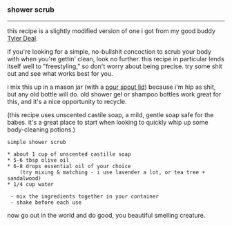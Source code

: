 ### shower scrub

---

this recipe is a slightly modified version of one i got from my good buddy [Tyler Deal](http://idiotpull.com/).

if you're looking for a simple, no-bullshit concoction to scrub your body with when you're gettin' clean, look no further. this recipe in particular lends itself well to "freestyling," so don't worry about being precise. try some shit out and see what works best for you. 

i mix this up in a mason jar (with a [pour spout lid](https://www.etsy.com/listing/154132492/hand-made-stainless-steel-mason-jar-drip?ref=related-0)) because i'm hip as shit, but any old bottle will do. old shower gel or shampoo bottles work great for this, and it's a nice opportunity to recycle.

(this recipe uses unscented castile soap, a mild, gentle soap safe for the babes. it's a great place to start when looking to quickly whip up some body-cleaning potions.)

```
simple shower scrub

* about 1 cup of unscented castille soap
* 5-6 tbsp olive oil
* 6-8 drops essential oil of your choice 
	(try mixing & matching - i use lavender a lot, or tea tree + sandalwood)
* 1/4 cup water

 - mix the ingredients together in your container
 - shake before each use
```

now go out in the world and do good, you beautiful smelling creature.

